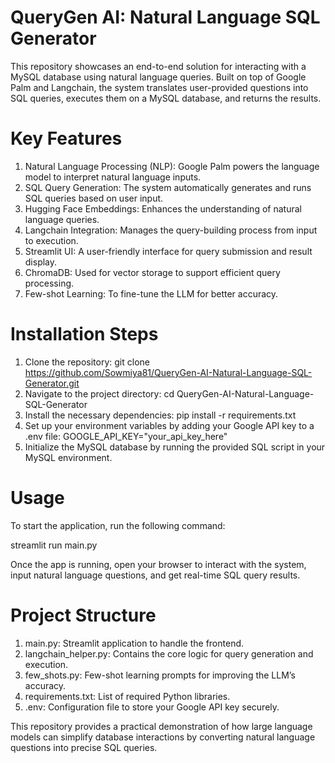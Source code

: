 # QueryGen AI: Natural Language SQL Generator

This repository showcases an end-to-end solution for interacting with a MySQL database using natural language queries. Built on top of Google Palm and Langchain, the system translates user-provided questions into SQL queries, executes them on a MySQL database, and returns the results.

# Key Features
1. Natural Language Processing (NLP): Google Palm powers the language model to interpret natural language inputs.
2. SQL Query Generation: The system automatically generates and runs SQL queries based on user input.
3. Hugging Face Embeddings: Enhances the understanding of natural language queries.
4. Langchain Integration: Manages the query-building process from input to execution.
5. Streamlit UI: A user-friendly interface for query submission and result display.
6. ChromaDB: Used for vector storage to support efficient query processing.
7. Few-shot Learning: To fine-tune the LLM for better accuracy.
   
# Installation Steps
1. Clone the repository:
git clone https://github.com/Sowmiya81/QueryGen-AI-Natural-Language-SQL-Generator.git
2. Navigate to the project directory:
cd QueryGen-AI-Natural-Language-SQL-Generator
3. Install the necessary dependencies:
pip install -r requirements.txt
4. Set up your environment variables by adding your Google API key to a .env file:
GOOGLE_API_KEY="your_api_key_here"
5. Initialize the MySQL database by running the provided SQL script in your MySQL environment.

# Usage
To start the application, run the following command:

streamlit run main.py

Once the app is running, open your browser to interact with the system, input natural language questions, and get real-time SQL query results.

# Project Structure
1. main.py: Streamlit application to handle the frontend.
2. langchain_helper.py: Contains the core logic for query generation and execution.
3. few_shots.py: Few-shot learning prompts for improving the LLM’s accuracy.
4. requirements.txt: List of required Python libraries.
5. .env: Configuration file to store your Google API key securely.

This repository provides a practical demonstration of how large language models can simplify database interactions by converting natural language questions into precise SQL queries.
